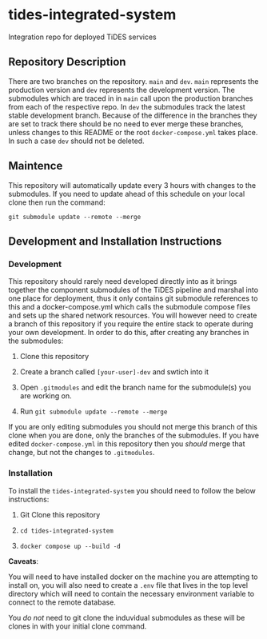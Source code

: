 # tides-integrated-system
Integration repo for deployed TiDES services

## Repository Description
There are two branches on the repository. ```main``` and ```dev```. ```main``` represents the production version and ```dev``` represents the development version. The submodules which are traced in in ```main``` call upon the production branches from each of the respective repo. In ```dev``` the submodules track the latest stable development branch. Because of the difference in the branches they are set to track there should be no need to ever merge these branches, unless changes to this README or the root ```docker-compose.yml``` takes place. In such a case ```dev``` should not be deleted.

## Maintence
This repository will automatically update every 3 hours with changes to the submodules. If you need to update ahead of this schedule on your local clone then run the command:
```
git submodule update --remote --merge
```

## Development and Installation Instructions
### Development
This repository should rarely need developed directly into as it brings together the component submodules of the TiDES pipeline and marshal into one place for deployment, thus it only contains git submodule references to this and a docker-compose.yml which calls the submodule compose files and sets up the shared network resources. You will however need to create a branch of this repository if you require the entire stack to operate during your own development. In order to do this, after creating any branches in the submodules:

1. Clone this repository
   
2. Create a branch called ```[your-user]-dev``` and swtich into it
   
3. Open ```.gitmodules``` and edit the branch name for the submodule(s) you are working on.
   
4. Run ```git submodule update --remote --merge```

If you are only editing submodules you should not merge this branch of this clone when you are done, only the branches of the submodules. If you have edited ```docker-compose.yml``` in this repository then you _should_ merge that change, but not the changes to ```.gitmodules```.

### Installation
To install the ```tides-integrated-system``` you should need to follow the below instructions:

1. Git Clone this repository

2. ```cd tides-integrated-system```

3. ```docker compose up --build -d```

**Caveats**:

  You will need to have installed docker on the machine you are attempting to install on, you will also need to create a ```.env``` file that lives in the top level directory which will need to contain the necessary environment variable to connect to the remote database.

  You _do not_ need to git clone the induvidual submodules as these will be clones in with your initial clone command.
